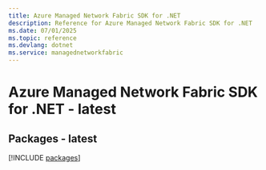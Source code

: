 ```yaml
---
title: Azure Managed Network Fabric SDK for .NET
description: Reference for Azure Managed Network Fabric SDK for .NET
ms.date: 07/01/2025
ms.topic: reference
ms.devlang: dotnet
ms.service: managednetworkfabric
---
```

# Azure Managed Network Fabric SDK for .NET - latest
## Packages - latest
[!INCLUDE [packages](managed-network-fabric-index.md)]